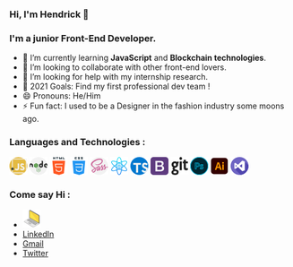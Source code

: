 ### Hi, I'm Hendrick 👋

### I'm a junior Front-End Developer.

- 🌱 I’m currently learning **JavaScript** and **Blockchain technologies**.
- 👯 I’m looking to collaborate with other front-end lovers.
- 🤔 I’m looking for help with my internship research.
- 🥅 2021 Goals: Find my first professional dev team !
- 😄 Pronouns: He/Him
- ⚡ Fun fact: I used to be a Designer in the fashion industry some moons ago.

### Languages and Technologies :

![javascript](./icons/javascript.png)
![nodejs](./icons/nodejs.png)
![html](./icons/html.png)
![css](./icons/css.png)
![sass](./icons/sass.png)
![react](./icons/react.png)
![typescript](./icons/typescript.png)
![bootstrap](./icons/bootstrap.png)
![git](./icons/git.png)
![photoshop](./icons/adobe-photoshop.png)
![illustrator](./icons/illustrator.png)
![visual studio code](./icons/visual-studio.png)

### Come say Hi :

- [![PortFolio](./icons/portfolio.png)](https://hendrickl.netlify.app/)
- [LinkedIn](https://www.linkedin.com/in/hendricklincertin/)
- [Gmail](mailto:hendrickl.dev@gmail.com)
- [Twitter](https://twitter.com/hendrickl9)
